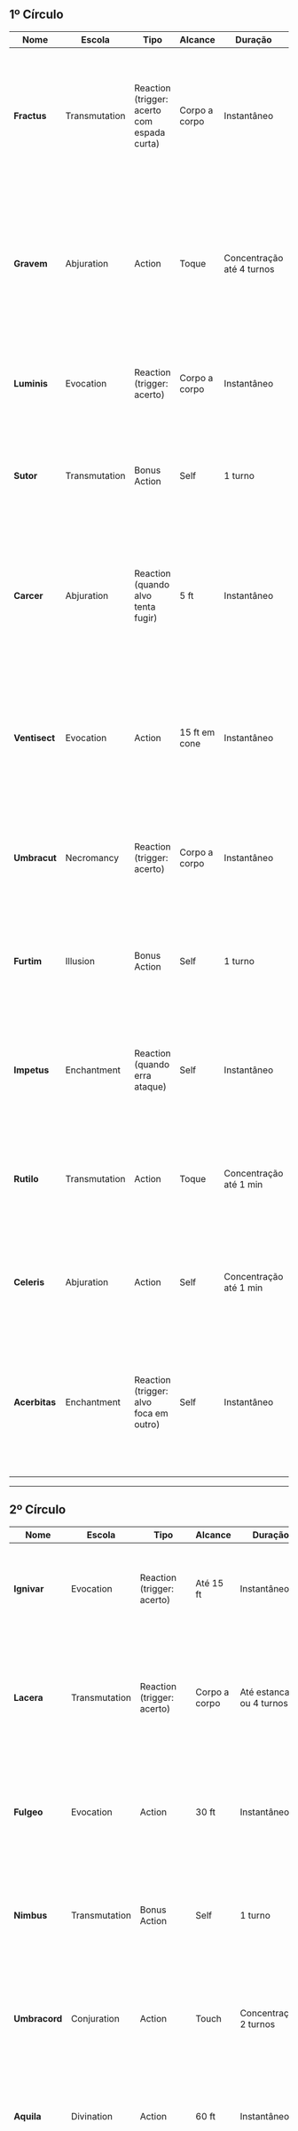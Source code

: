 ## 1º Círculo

|Nome|Escola|Tipo|Alcance|Duração|Acerto / CD|Dano / Efeito|Descrição|Alvos|
|---|---|---|---|---|---|---|---|---|
|**Fractus**|Transmutation|Reaction (trigger: acerto com espada curta)|Corpo a corpo|Instantâneo|—|+1d4 perfurante; alvo sofre –1 CA até seu próximo turno|Após acertar um ataque com espada curta, ativa-se a runa: adiciona 1d4 de dano perfurante e impõe –1 CA ao alvo até seu próximo turno.|1 alvo|
|**Gravem**|Abjuration|Action|Toque|Concentração até 4 turnos|Sabedoria CD 8 + prof + CAR para resistir|Desvantagem em ataques e salvamentos de Destreza|Você toca o alvo, imbuindo-o de peso mental; enquanto durar, ele sofre desvantagem em jogadas de ataque e testes de resistência de Destreza.|1 alvo|
|**Luminis**|Evocation|Reaction (trigger: acerto)|Corpo a corpo|Instantâneo|—|1d4 radiante|Uma faísca de luz brilha na lâmina; o ataque emite 1d4 de dano radiante adicional.|1 alvo|
|**Sutor**|Transmutation|Bonus Action|Self|1 turno|—|+5 ft deslocamento|A runa infunde leveza nas botas, permitindo +5 ft de movimento até o fim do turno.|Você|
|**Carcer**|Abjuration|Reaction (quando alvo tenta fugir)|5 ft|Instantâneo|Sabedoria CD 8 + prof + CAR para resistir|Prone ou reduz movimento a 0|Ao acertar, se o alvo tentar afastar-se, você ativa Carcer: falha torna-se prone, sucesso reduz o movimento a 0.|1 alvo|
|**Ventisect**|Evocation|Action|15 ft em cone|Instantâneo|Destreza CD 8 + prof + DES para metade|1d6 cortante + lento|Um sopro cortante se espalha em cone de 15 ft; falha sofre dano e velocidade reduzida à metade; sucesso, metade do dano sem lentidão.|Área de cone|
|**Umbracut**|Necromancy|Reaction (trigger: acerto)|Corpo a corpo|Instantâneo|—|1d4 necrótico|A lâmina suga brevemente a vitalidade, causando 1d4 de dano necrótico extra.|1 alvo|
|**Furtim**|Illusion|Bonus Action|Self|1 turno|—|Invisibilidade (até atacar)|Invisibiliza a lâmina até o próximo ataque; o ataque seguinte revela a lâmina e causa dano normal.|Você|
|**Impetus**|Enchantment|Reaction (quando erra ataque)|Self|Instantâneo|—|Próximo ataque com vantagem|Ao errar um ataque corpo a corpo, ganha vantagem no próximo ataque com espada curta.|Você|
|**Rutilo**|Transmutation|Action|Toque|Concentração até 1 min|Constituição CD 8 + prof + CON para resistir|+1d6 cortante durante 1 min|A runa faz a lâmina brilhar em chamas rubras, adicionando 1d6 de dano cortante nos ataques durante 1 min.|Você|
|**Celeris**|Abjuration|Action|Self|Concentração até 1 min|—|Elimina ataques de oportunidade|Torna seus movimentos leves como o vento; não provoca ataques de oportunidade por 1 min.|Você|
|**Acerbitas**|Enchantment|Reaction (trigger: alvo foca em outro)|Self|Instantâneo|—|Redireciona ataque para você|Quando um inimigo ataca um aliado, você pode redirecionar o ataque para si mesmo, impondo –2 CA ao atacante até o fim do turno.|1 ataque|

---

## 2º Círculo

|Nome|Escola|Tipo|Alcance|Duração|Acerto / CD|Dano / Efeito|Descrição|Alvos|
|---|---|---|---|---|---|---|---|---|
|**Ignivar**|Evocation|Reaction (trigger: acerto)|Até 15 ft|Instantâneo|—|1d6 fogo|Fagulha salta para um segundo alvo a até 5 ft do primário, causando 1d6 de dano de fogo.|1 alvo adicional|
|**Lacera**|Transmutation|Reaction (trigger: acerto)|Corpo a corpo|Até estancar ou 4 turnos|Constituição CD 8 + prof + CON para estancar|Sangramento: 1d4 cortante/turno|O alvo continua sangrando: fim do turno faz CD ou toma 1d4 de dano até usar ação para estancar (Sabedoria DC 8+prof).|1 alvo|
|**Fulgeo**|Evocation|Action|30 ft|Instantâneo|Sabedoria CD 8 + prof + CAR para metade|2d4 radiante|A lâmina emite um clarão que causa 2d4 de dano radiante; falha no CD metade do dano.|1 alvo|
|**Nimbus**|Transmutation|Bonus Action|Self|1 turno|—|Aura de 5 ft +1d4 radiante|Uma névoa suave envolve você; inimigos que entrarem ou saírem da aura sofrem 1d4 de dano radiante.|Você e área adjacente|
|**Umbracord**|Conjuration|Action|Touch|Concentração, 2 turnos|—|Cria shadow tether: restringe mobilidade|Você liga o alvo à sombra no chão; falha no CD torna a velocidade 0, sucesso reduz ao máximo metade.|1 alvo|
|**Aquila**|Divination|Action|60 ft|Instantâneo|Sabedoria CD 8 + prof + CAR|Revela pontos fracos: +1d4 perfurante|Analisa o alvo para perfurar sua defesa: próximo ataque contra ele causa +1d4 perfurante.|1 alvo|
|**Veneficus**|Necromancy|Action|Touch|Concentração, 1 min|Constituição CD 8 + prof + CON para resistir|Veneno: 1d6 necrótico/turno|Imbrica runas venenosas no metal; o alvo sofre 1d6 necrótico no início de cada turno.|1 alvo|
|**Silens**|Abjuration|Reaction (quando conjuração sonora)|Self|Instantâneo|—|Cancela conjuração|Gera anel de silêncio por 5 ft ao redor, anulando magias com componentes verbais dentro dele.|1 conjuração|
|**Prolix**|Transmutation|Bonus Action|Self|1 turno|—|+1d4 perfurante em dois ataques|A runa estica levemente a lâmina: você faz dois ataques com +1d4 perfurante em cada um.|Você|
|**Fatuus**|Illusion|Action|30 ft|1 turno|Sabedoria CD 8 + prof + CAR|—|Cria ilusões cintilantes nas lâminas de aliados; atacantes têm desvantagem contra eles até o fim do turno.|Aliados na área (30 ft)|
|**Mollis**|Abjuration|Reaction (quando alvo crítico)|Self|Instantâneo|—|Evita crítico: alvo torna ataque normal|Quando você sofre um crítico, a lâmina amortecida converte-o em ataque normal.|Você|
|**Stabilis**|Transmutation|Action|Self|Concentração, 1 min|—|+2 na resistência a empurrões|Runas ancoram seus pés; resistência contra deslocamento forçado é aumentada em +2.|Você|

---

## 3º Círculo

|Nome|Escola|Tipo|Alcance|Duração|Acerto / CD|Dano / Efeito|Descrição|Alvos|
|---|---|---|---|---|---|---|---|---|
|**Sibilum**|Illusion|Action|30 ft em linha|1 turno|Sabedoria CD 8 + prof + CAR para o 2º alvo|1d4 cortante|Golpe ilusório: atinge o primário normalmente; segundo alvo em linha de 15 ft realiza CD ou sofre 1d4 cortante.|2 alvos em linha|
|**Tenebris**|Abjuration|Action|Self|Concentração até 4 turnos|—|Invisibilidade até ataque|A lâmina se oculta em sombras até acertar; no golpe, reaparece e causa normal + surpresa.|Você|
|**Aquilifer**|Conjuration|Action|60 ft|Instantâneo|Sabedoria CD 8 + prof + CAR|Conjura pilar de vento de 10 ft: 2d6 contundente|A espada ergue um pilar de vento sob o alvo: dano e ele é erguido 5 ft.|1 alvo|
|**Umbra Sectio**|Necromancy|Reaction|Self|Instantâneo|—|1d6 necrótico + enredo|Ao atingir, sombras prendem o alvo no chão por falha; sucesso metade do dano, sem enredo.|1 alvo|
|**Aurora**|Evocation|Action|30 ft|Instantâneo|Sabedoria CD 8 + prof + CAR para metade|3d4 radiante|Explosão de luz prismática ao redor do alvo, dano total ou metade na CD bem-sucedida.|Área de 5 ft ao redor|
|**Ferramentum**|Transmutation|Bonus Action|Self|1 turno|—|+1d6 perfurante em ataques subsequentes|A lâmina torna-se excepcionalmente afiada, concedendo +1d6 perfurante em todos os ataques corpo a corpo até o fim do turno.|Você|
|**Pervium**|Abjuration|Reaction|Self|Instantâneo|—|Anula um status negativo|Quando afetado por condição (prone, grappled, etc.), a lâmina vibra e remove imediatamente a condição.|Você|
|**Ventisectio**|Evocation|Action|60 ft em cone|Instantâneo|Destreza CD 8 + prof + DES para metade|4d4 cortante|Um corte de vento em cone de 60 ft; falha no CD sofre total, sucesso metade do dano.|Área de cone|
|**Caritas**|Enchantment|Action|Touch|Concentração até 1 min|—|Cura 2d6 HP|Lâmina imbuída de compaixão: toca aliado para curar 2d6 PV.|1 aliado|
|**Umbra Vox**|Illusion|Bonus Action|Self|1 turno|—|—|Emite sussurros sombrios: inimigos a 30 ft têm desvantagem em testes de sabedoria para resistir a medo.|Área de 30 ft|
|**Fulgursect**|Evocation|Reaction|Self|Instantâneo|—|1d6 raio|Ao acertar, uma faísca salta ao atacante adjacente, causando 1d6 de dano elétrico.|1 inimigo adjacente|
|**Securus**|Abjuration|Action|5 ft|Instantâneo|—|Cria pequena barreira de vento|Forma um campo de vento de 5 ft que bloqueia projéteis pequenos até o fim do seu próximo turno.|Campo de 5 ft|

---

## 4º Círculo

| Nome                   | Escola        | Tipo                                   | Alcance      | Duração                | Acerto / CD                                  | Dano / Efeito                                      | Descrição                                                                                                                                | Alvos                   |
| ---------------------- | ------------- | -------------------------------------- | ------------ | ---------------------- | -------------------------------------------- | -------------------------------------------------- | ---------------------------------------------------------------------------------------------------------------------------------------- | ----------------------- |
| **Vindex**             | Abjuration    | Reaction (quando um aliado sofre dano) | 5 ft         | Instantâneo            | Sabedoria CD 8 + prof + CAR para o aliado    | Redireciona metade do dano do aliado para você     | Quando um aliado a até 5 ft sofre dano, você pode usar sua reação; ele faz CD: sucesso redireciona metade do dano, falha, dano integral. | 1 aliado adjacente      |
| **Atramentum**         | Necromancy    | Action                                 | 30 ft        | Concentração até 1 min | Constituição CD 8 + prof + CON para resistir | 2d6 necrótico + reduz cura pela metade             | A lâmina exsuda tinta negra que bane a vitalidade, causando 2d6 necrótico; o alvo cura pela metade enquanto durar.                       | 1 alvo                  |
| **Praecisio**          | Transmutation | Action                                 | Self         | Instantâneo            | —                                            | Próximo ataque atravessa escudos                   | Marca a lâmina para ignorar cobertura e escudos não mágicos em seu próximo ataque.                                                       | Você                    |
| **Noctis Tractus**     | Illusion      | Reaction                               | 15 ft        | Instantâneo            | Sabedoria CD 8 + prof + CAR para alvo        | —                                                  | Quando atacado, invoca sombras que engolem o agressor: falha tem desvantagem no próximo ataque, sucesso neutro.                          | 1 atacante              |
| **Fulmen**             | Evocation     | Action                                 | 60 ft        | Instantâneo            | Sabedoria CD 8 + prof + CAR para metade      | 4d6 raio                                           | Projeta uma descarga elétrica a distância; falha no CD metade do dano.                                                                   | 1 alvo                  |
| **Ventus Claustrum**   | Conjuration   | Action                                 | 30 ft radius | 1 turno                | Destreza CD 8 + prof + DES para metade       | Imobiliza em área: falha mov=0, sucesso mov-metade | Correntes de vento invigilam inimigos num raio de 30 ft; falha prende, sucesso reduz movimento à metade.                                 | Área de 30 ft           |
| **Umbratica**          | Abjuration    | Bonus Action                           | Self         | 1 minuto               | —                                            | Invisibilidade às sombra                           | Você fica invisível enquanto estiver em sombras contínuas, por até 1 minuto.                                                             | Você                    |
| **Aetherius**          | Divination    | Action                                 | Self         | Instantâneo            | —                                            | Revela telemetria de combate                       | Sinais arcanos na lâmina revelam o próximo movimento de um inimigo à vista, concedendo vantagem em ataque ou defesa.                     | Você                    |
| **Ferrugo**            | Transmutation | Action                                 | Touch        | Concentração até 1 min | —                                            | Área metálica enferruja (forja penalidade)         | Você toca metal próximo (armadura/arma), causando enferrujamento; –1 ataque e –1 CA enquanto durar (max 1 min).                          | Até 3 objetos metálicos |
| **Umbra Mors**         | Necromancy    | Reaction (quando reduzido a 0 HP)      | Self         | Instantâneo            | —                                            | 2d6 necrótico cura você                            | Ao cair a 0 HP, a lâmina suga a essência da morte, causando 2d6 necrótico em inimigo próximo e curando você pela mesma quantia.          | 1 inimigo próximo       |
| **Corami**             | Enchantment   | Bonus Action                           | Self         | 1 turno                | —                                            | Próximos dois ataques distraem inimigos            | Você realiza giros e cortes ornamentais; seus próximos dois ataques causam desvantagem para quem for atingido em testes de percepção.    | Você                    |
| **Ventisectio Maxima** | Evocation     | Action                                 | 60 ft cone   | Instantâneo            | Destreza CD 8 + prof + DES para metade       | 6d4 cortante                                       | Um corte de vento ampliado em cone de 60 ft; falha no CD sofre total, sucesso metade do dano.                                            | Área de cone            |

---

## 5º Círculo

|Nome|Escola|Tipo|Alcance|Duração|Acerto / CD|Dano / Efeito|Descrição|Alvos|
|---|---|---|---|---|---|---|---|---|
|**Praedatio**|Conjuration|Action|30 ft|Instantâneo|Sabedoria CD 8+prof+CAR|4d6 perfurante|A espada convoca falcão espectral que ataca o alvo.|1 alvo|
|**Umbra Tempus**|Divination|Bonus Action|Self|1 turno|—|Próximo ataque auto-acerto|Alinha-se ao tempo sombrio: seu próximo golpe perfura qualquer defesa.|Você|
|**Ventorum Rex**|Evocation|Action|Self (60 ft cone)|Instantâneo|Destreza CD 8+prof+DES|6d4 cortante|Corte de vento real rasga uma vasta área em cone.|Área de cone|
|**Vincula Mortis**|Necromancy|Reaction|Self|Instantâneo|—|Retorna metade do dano recebido|Quando sofre um golpe, metade do dano retorna ao atacante como necrótico.|1 inimigo atac.|
|**Aeris Clades**|Evocation|Action|90 ft|Instantâneo|Constituição CD 8+prof+CON|5d6 contundente|Explosão de ar massiva abate as defesas de um único alvo ou estrutura.|1 alvo|
|**Sigillum Ardor**|Enchantment|Action|Touch|Concentração, 1 min|—|Alvo em chamas: 2d6 fogo/turno|Marca um inimigo para arder em chamas místicas até usar Ação para extinguir.|1 alvo|
|**Umbra Fomes**|Conjuration|Action|Self (30 ft radius)|1 turno|—|Aliados ganham vampirismo: +1d6 necrótico em ataques|A aura alimenta-se da fome de sombras, concedendo vampirismo a ataques de espada curta para aliados.|Aliados na área|
|**Praesidium**|Abjuration|Bonus Action|Self|1 minuto|—|+2 CA vs projéteis|Cintila barreira arcana que desvia flechas e virotes.|Você|
|**Ferrum Ira**|Transmutation|Action|Self|Concentração, 1 min|—|+2d6 perfurante em ataques subsequentes|A lâmina inflama-se de rúnicas de fúria, adicionando dano perfurante maior por 1 minuto.|Você|
|**Noctis Insidiae**|Illusion|Action|60 ft|1 turno|Sabedoria CD 8+prof+CAR|—|Cria até três cópias ilusórias da lâmina que distraem inimigos; ataques contra você têm desvantagem.|Área de 60 ft|

---

## 6º Círculo

|Nome|Escola|Tipo|Alcance|Duração|Acerto / CD|Dano / Efeito|Descrição|Alvos|
|---|---|---|---|---|---|---|---|---|
|**Umbra Bellum**|Conjuration|Action|120 ft|Instantâneo|—|Conjura espada espectral (CR 3)|Invoca uma réplica sombria de sua lâmina que ataca um inimigo sob seu comando.|1 réplica espectral|
|**Vinculum Lux**|Conjuration|Action|30 ft|Concentração, 1 min|Sabedoria CD 8+prof+CAR|Liga aliado a você: compartilham resistências|Cria laço de luz entre você e um aliado, compartilhando resistências a dano.|Você + 1 aliado|
|**Ventus Gloria**|Evocation|Action|Self (90 ft)|Instantâneo|Constituição CD 8+prof+CON|8d4 concussão|Rajada gloriosa que joga inimigos ao chão em uma linha reta.|Linha de até 90 ft|
|**Sigillum Umbrae**|Abjuration|Bonus Action|Self|1 minuto|—|Invisibilidade em sombras|Você e até dois aliados tornam-se invisíveis enquanto permanecerem em sombras.|Você + 2 aliados|
|**Patrocinium**|Abjuration|Reaction|5 ft|Instantâneo|—|Redireciona ataque de inimigo em aliado|Quando um inimigo ataca um aliado adjacente, você pode usar reação para interceptar o golpe.|1 ataque|
|**Carcer Aetheris**|Conjuration|Action|60 ft radius|1 turno|Destreza CD 8+prof+DES|Prende todos na área: restrito em falha, mov-metade em sucesso|Correntes de ar aprisionam inimigos num raio de 60 ft.|Área de 60 ft|
|**Fatum Sectio**|Divination|Bonus Action|Self|1 turno|—|Próximo ataque inevitável|A lâmina traça o destino: seu próximo ataque acerta inevitavelmente (auto-acerto).|Você|
|**Noctis Umbra**|Conjuration|Action|300 ft|Instantâneo|—|Teleporta lâmina e você para sombra visível|Você e sua espada desaparecem de um ponto e reaparecem numa sombra à vista dentro do alcance.|Você + espada|
|**Ventus Vinculum**|Conjuration|Reaction|Self|Instantâneo|—|Ao sofrer dano, libera rajada de vento que empurra inimigos 10 ft|Quando você é ferido, a lâmina desencadeia ventos violentos ao redor.|Área de 10 ft|
|**Ferrum Nova**|Transmutation|Action|Self|Concentração, 1 min|—|Espada +2 e lança luz ofuscante|A lâmina se fortalece e ilumina como o nascer do sol, concedendo +2 no ataque e dano, além de cegar inimigos em 5 ft.|Você + área adjacente|

---

## 7º Círculo

|Nome|Escola|Tipo|Alcance|Duração|Acerto / CD|Dano / Efeito|Descrição|Alvos|
|---|---|---|---|---|---|---|---|---|
|**Umbra Arcanum**|Conjuration|Action|Self (100 ft)|1 minuto|—|Invoca até 3 lâminas sombrias (CR 4)|Três lâminas etéreas surgem e atacam sob seu comando.|Até 3 lâminas espectrais|
|**Vinculum Caeli**|Abjuration|Action|Touch|Concentração, 1 min|—|Amarra campo eletro-rúnico: inimigos falham CD ficam paralisados|Liga dois pontos com correntes de energia: criaturas que moverem-se ficam paralisadas (falha) ou movem-metade (sucesso).|2 pontos (até 5 ft entre)|
|**Ventus Ultio**|Evocation|Action|Self (60 ft)|Instantâneo|Constituição CD 8+prof+CON|10d6 concussão|O ar se converte em martelos cortantes que caem do céu.|Área de 60 ft|
|**Sigillum Luxuria**|Enchantment|Action|Touch|Concentração, 1 min|—|Fascina alvo: falha CD fica charmed por 1 min|Um toque na lâmina faz o inimigo ver miragens sedutoras, deixando-o charmed.|1 alvo|
|**Fatum Umbrae**|Divination|Bonus Action|Self|1 turno|—|Vê possível futuro: +4 em defesa|Antecipando o destino, você ganha +4 CA e resistência a um ataque de sua escolha.|Você|
|**Noctis Praedator**|Conjuration|Action|90 ft|Instantâneo|—|Invoca pantera sombria (CR 5)|Uma pantera espectral surge e ataca suas presas com ferocidade predatória.|1 pantera espectral|
|**Ventus Caecus**|Illusion|Action|Self (30 ft)|1 minuto|Sabedoria CD 8+prof+CAR|Cega inimigos em ao sair da aura|Um nevoeiro de ilusões impede que inimigos saiam sem falhar CD (cegos no falho).|Área de 30 ft|
|**Umbra Sanctum**|Abjuration|Bonus Action|Self|1 minuto|—|Torre de sombras protege aliados: +3 CA|Uma coluna de sombras ergue-se ao redor de aliados, concedendo +3 CA e resistência a dano necrótico.|Aliados em 15 ft|
|**Vinculum Orbis**|Conjuration|Action|Self (60 ft)|Concentração, 1 min|—|Tece rede de correntes: falha CD restrito|Rede arcana prende inimigos no lugar; falha CD ficam restritos, sucesso mov-metade.|Área de 60 ft|
|**Praesens**|Transmutation|Reaction|Self|Instantâneo|—|Teletransporte curto: 30 ft livre|Em fração de segundo, você desliza pelo ar 30 ft sem provocar ataques de oportunidade.|Você|

---

## 8º Círculo

|Nome|Escola|Tipo|Alcance|Duração|Acerto / CD|Dano / Efeito|Descrição|Alvos|
|---|---|---|---|---|---|---|---|---|
|**Umbra Excidium**|Conjuration|Action|Self (120 ft)|Instantâneo|—|Invoca golem sombrio (CR 8)|Cria um golem de pura sombra que obedece seus comandos por 1 minuto.|1 golem espectral|
|**Vinculum Ultimus**|Abjuration|Bonus Action|Self|1 minuto|—|Aliados em 60 ft ganham laços de aço: +4 CA|Runas douradas conectam aliados: recebem +4 CA enquanto mantiverem distância ≤ 10 ft entre si.|Aliados em 60 ft|
|**Ventus Adamas**|Transmutation|Action|Touch|Concentração, 1 min|—|Espada vira diamante: +3 CA + +3 dano|Sua lâmina torna-se tão dura quanto diamante, aumentando CA e dano.|Você|
|**Sigillum Maxima**|Enchantment|Spell|90 ft|Concentração, 10 min|Carisma CD 8+prof+CAR|Comanda 5 alvos charmed|Cria pacto mental com até 5 criaturas, deixando-as charmed por 1 minuto.|Até 5 alvos|
|**Fatum Arx**|Abjuration|Action|1 mi radius|1 minuto|—|Cria fortalezas temporais: bônus em defesa|Runas traçam muralhas invisíveis ao redor de aliados, concedendo +5 em CA por 1 minuto.|Aliados em 1 mi radius|
|**Noctis Obex**|Abjuration|Reaction|Self|Instantâneo|—|Cancela uma magia de até 9º nível|Uma barreira sombria suprime instantaneamente uma conjuração inimiga.|1 magia|
|**Ventus Praelium**|Evocation|Action|Self (300 ft cone)|Instantâneo|Constituição CD 8+prof+CON|12d6 concussão + empurra 20 ft em falha|Um vendaval colossal arrasta tudo em cone massivo.|Área de cone|
|**Umbra Transitus**|Conjuration|Action|500 ft|Instantâneo|—|Teleporta grupo de até 10 por sombra|Transporta até 10 criaturas via sombra, sem deixar rastros.|Até 10 alvos|
|**Vinculum Aeternum**|Enchantment|Action|Self|10 minutos|—|Laços eternos: imune a efeitos de rompimento|Runas gravadas em sua lâmina garantem que qualquer vínculo mágico ou pacto não possa ser desfeito até durar.|Você|
|**Praevalidus**|Divination|Action|Self|Instantâneo|—|Revela fraquezas críticas: +5 dano no próximo ataque|A lâmina brilha em runas reveladoras, aumentando em +5 o dano do próximo ataque contra um inimigo visado.|1 alvo|
|**Ventus Ultimus**|Evocation|Bonus Action|Self|1 turno|—|Ataques ganham velocidade suprema:+3 ataques|Por um instante, você desembainha e golpeia com rapidez sobrenatural.|Você|

---

## 9º Círculo

|Nome|Escola|Tipo|Alcance|Duração|Acerto / CD|Dano / Efeito|Descrição|Alvos|
|---|---|---|---|---|---|---|---|---|
|**Umbra Imperator**|Conjuration|Action|Self (1 mi radius)|1 minuto|—|Invoca legião de sombras (10 CR 5)|Exércitos de lâminas sombrias marcham sob seu comando.|Até 10 invocações|
|**Vinculum Ordinis**|Abjuration|Bonus Action|Self|1 hora|—|Ordem impecável: aliados +6 em CA e salvamentos|Runas gravadas formam um círculo de disciplina, reforçando aliados.|Aliados em 100 ft|
|**Ventus Aeternitas**|Transmutation|Action|1 mi|Instantâneo|—|Tornado místico que atravessa planos: 15d6 contundente|Um tornado dimensional surge e destrói tudo num raio de 1 mi.|Área de 1 mi|
|**Sigillum Mundi**|Enchantment|Spell|500 ft|Concentração, 1 h|Carisma CD 8+prof+CAR|Domina 10 criaturas humanoides por 1 h|Você traça um selo universal que subjuga até 10 almas à sua vontade.|Até 10 alvos humanoides|
|**Fatum Nexus**|Divination|Bonus Action|Self|1 minuto|—|Antecipação total: evita qualquer efeito surpresa|A lâmina vibra com as linhas do tempo, impedindo que você seja embaralhado por efeitos surpresa ou emboscadas.|Você|
|**Praetor Umbrae**|Conjuration|Action|Self (2 mi radius)|1 minuto|—|Ergue muralhas de sombra de 30 ft de altura|Cúpula de escuridão envolve o campo de batalha, bloqueando visão e projéteis.|Área de 2 mi|
|**Ventus Ultio Max**|Evocation|Action|2 mi cone|Instantâneo|Constituição CD 8+prof+CON|20d6 concussão + 20d6 cortante|Fúria máxima de Vindr canalizada num vendaval devastador.|Área de cone|
|**Umbra Mortis**|Necromancy|Reaction|Self|Instantâneo|—|Ao morrer, lâmina descarrega energia necrótica: 10d6|Quando você cai a 0 HP, a espada consome toda energia de morte num pulso de 10d6 necrótico.|Área de 20 ft|
|**Vinculum Aeternus**|Abjuration|Reaction|Self|Instantâneo|—|Cancela qualquer ruptura de pacto|Sempre que um vínculo mágico for rompido, a lâmina anula o efeito e restaura o pacto.|1 efeito|
|**Praevalidus Max**|Divination|Bonus Action|Self|1 turno|—|Revela todas as fraquezas no entorno: aliados +10 dano no próximo ataque|Escaneia o campo de batalha, concedendo a todos os aliados +10 de dano no próximo ataque.|Aliados adjacentes|
|**Ventus Aeternum**|Evocation|Spell|Self (unlimited)|Instantâneo|—|Conjura um vendaval eterno que dura até ser dissipada|Um vendaval perpétuo envolve você, concedendo voo supremo (500 ft/turno) e causando 5d6 concussão a qualquer que o toque.|Você|